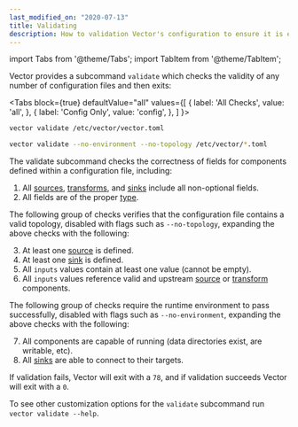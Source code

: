 ```yaml
---
last_modified_on: "2020-07-13"
title: Validating
description: How to validation Vector's configuration to ensure it is error free before applying it.
---
```


import Tabs from '@theme/Tabs';
import TabItem from '@theme/TabItem';

Vector provides a subcommand `validate` which checks the validity of any number
of configuration files and then exits:

<Tabs
  block={true}
  defaultValue="all"
  values={[
    { label: 'All Checks', value: 'all', },
    { label: 'Config Only', value: 'config', },
  ]
}>
<TabItem value="all">

```bash
vector validate /etc/vector/vector.toml
```

</TabItem>
<TabItem value="config">

```bash
vector validate --no-environment --no-topology /etc/vector/*.toml
```

</TabItem>
</Tabs>

The validate subcommand checks the correctness of fields for components defined
within a configuration file, including:

1. All [sources][docs.sources], [transforms][docs.transforms], and
[sinks][docs.sinks] include all non-optional fields.
2. All fields are of the proper [type][docs.configuration#types].

The following group of checks verifies that the configuration file contains a valid topology,
disabled with flags such as `--no-topology`, expanding the above checks with the following:

3. At least one [source][docs.sources] is defined.
4. At least one [sink][docs.sinks] is defined.
5. All `inputs` values contain at least one value (cannot be empty).
6. All `inputs` values reference valid and upstream [source][docs.sources] or
[transform][docs.transforms] components.

The following group of checks require the runtime environment to pass successfully,
disabled with flags such as `--no-environment`, expanding the above checks with the following:

7. All components are capable of running (data directories exist, are writable, etc).
8. All [sinks][docs.sinks] are able to connect to their targets.

If validation fails, Vector will exit with a `78`, and if validation succeeds
Vector will exit with a `0`.

To see other customization options for the `validate` subcommand run
`vector validate --help`.

[docs.configuration#types]: /docs/setup/configuration/#types
[docs.sinks]: /docs/reference/sinks/
[docs.sources]: /docs/reference/sources/
[docs.transforms]: /docs/reference/transforms/
